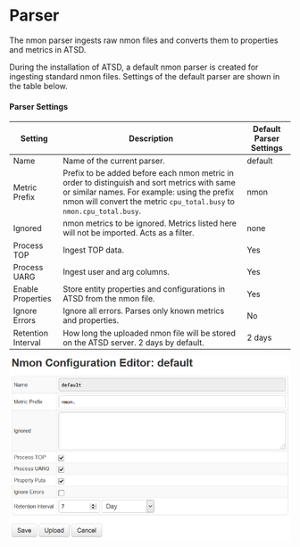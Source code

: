 # Parser

The nmon parser ingests raw nmon files and converts them to properties and metrics in ATSD.

During the installation of ATSD, a default nmon parser is created for ingesting standard nmon files. Settings of the default parser are shown in the table below.

#### Parser Settings

| Setting | Description | Default Parser Settings |
| --- | --- | --- |
|  Name  |  Name of the current parser.  |  default  |
|  Metric Prefix  |  Prefix to be added before each nmon metric in order to distinguish and sort metrics with same or similar names. For example: using the prefix nmon will convert the metric `cpu_total.busy` to `nmon.cpu_total.busy`.  |  nmon  |
|  Ignored  |  nmon metrics to be ignored. Metrics listed here will not be imported. Acts as a filter.  |  none  |
|  Process TOP  |  Ingest TOP data.  |  Yes  |
|  Process UARG  |  Ingest user and arg columns.  |  Yes  |
|  Enable Properties  |  Store entity properties and configurations in ATSD from the nmon file.  |  Yes  |
|  Ignore Errors  |  Ignore all errors. Parses only known metrics and properties.  |  No  |
|  Retention Interval  |  How long the uploaded nmon file will be stored on the ATSD server. 2 days by default.  |  2 days  |


![](resources/nmon-parser-default.png)
